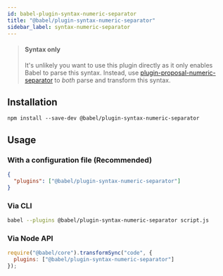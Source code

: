 ```yaml
---
id: babel-plugin-syntax-numeric-separator
title: "@babel/plugin-syntax-numeric-separator"
sidebar_label: syntax-numeric-separator
---
```


> #### Syntax only
>
> It's unlikely you want to use this plugin directly as it only enables Babel to parse this syntax. Instead, use [plugin-proposal-numeric-separator](plugin-proposal-numeric-separator.md) to _both_ parse and transform this syntax.

## Installation

```shell npm2yarn
npm install --save-dev @babel/plugin-syntax-numeric-separator
```

## Usage

### With a configuration file (Recommended)

```json title="babel.config.json"
{
  "plugins": ["@babel/plugin-syntax-numeric-separator"]
}
```

### Via CLI

```sh title="Shell"
babel --plugins @babel/plugin-syntax-numeric-separator script.js
```

### Via Node API

```js title="JavaScript"
require("@babel/core").transformSync("code", {
  plugins: ["@babel/plugin-syntax-numeric-separator"]
});
```

